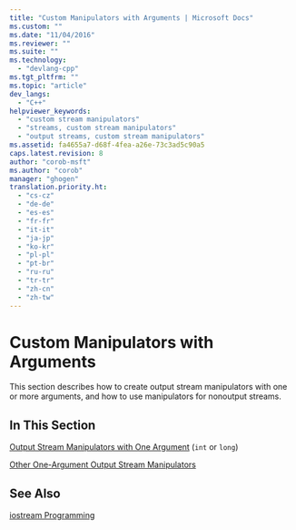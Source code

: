 ```yaml
---
title: "Custom Manipulators with Arguments | Microsoft Docs"
ms.custom: ""
ms.date: "11/04/2016"
ms.reviewer: ""
ms.suite: ""
ms.technology: 
  - "devlang-cpp"
ms.tgt_pltfrm: ""
ms.topic: "article"
dev_langs: 
  - "C++"
helpviewer_keywords: 
  - "custom stream manipulators"
  - "streams, custom stream manipulators"
  - "output streams, custom stream manipulators"
ms.assetid: fa4655a7-d68f-4fea-a26e-73c3ad5c90a5
caps.latest.revision: 8
author: "corob-msft"
ms.author: "corob"
manager: "ghogen"
translation.priority.ht: 
  - "cs-cz"
  - "de-de"
  - "es-es"
  - "fr-fr"
  - "it-it"
  - "ja-jp"
  - "ko-kr"
  - "pl-pl"
  - "pt-br"
  - "ru-ru"
  - "tr-tr"
  - "zh-cn"
  - "zh-tw"
---
```

# Custom Manipulators with Arguments
This section describes how to create output stream manipulators with one or more arguments, and how to use manipulators for nonoutput streams.  
  
## In This Section  
 [Output Stream Manipulators with One Argument](../standard-library/output-stream-manipulators-with-one-argument-int-or-long.md) (`int` or `long`)  
  
 [Other One-Argument Output Stream Manipulators](../standard-library/other-one-argument-output-stream-manipulators.md)  
  
## See Also  
 [iostream Programming](../standard-library/iostream-programming.md)


